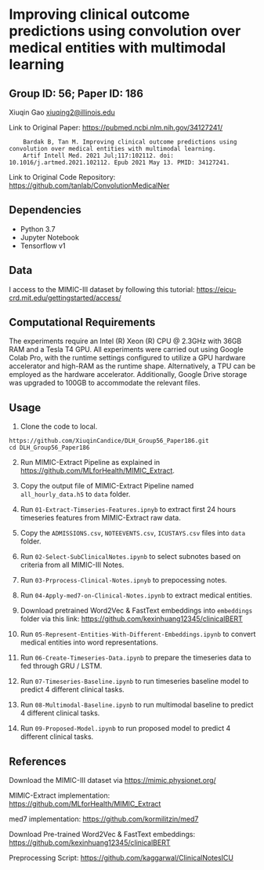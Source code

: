# Improving clinical outcome predictions using convolution over medical entities with multimodal learning

## Group ID: 56; Paper ID: 186
Xiuqin Gao 
xiuqing2@illinois.edu

Link to Original Paper: https://pubmed.ncbi.nlm.nih.gov/34127241/

        Bardak B, Tan M. Improving clinical outcome predictions using convolution over medical entities with multimodal learning. 
        Artif Intell Med. 2021 Jul;117:102112. doi: 10.1016/j.artmed.2021.102112. Epub 2021 May 13. PMID: 34127241.


Link to Original Code Repository: https://github.com/tanlab/ConvolutionMedicalNer

## Dependencies

* Python 3.7
* Jupyter Notebook
* Tensorflow v1

## Data
I access to the MIMIC-III dataset by following this tutorial: https://eicu-crd.mit.edu/gettingstarted/access/

## Computational Requirements
The experiments require an Intel (R) Xeon (R) CPU @ 2.3GHz with 36GB RAM and a Tesla T4 GPU. All experiments were carried out using Google Colab Pro, with the runtime settings configured to utilize a GPU hardware accelerator and high-RAM as the runtime shape. Alternatively, a TPU can be employed as the hardware accelerator. Additionally, Google Drive storage was upgraded to 100GB to accommodate the relevant files.

## Usage

1. Clone the code to local.   
```
https://github.com/XiuqinCandice/DLH_Group56_Paper186.git
cd DLH_Group56_Paper186
```
2. Run MIMIC-Extract Pipeline as explained in https://github.com/MLforHealth/MIMIC_Extract.   

3. Copy the output file of MIMIC-Extract Pipeline named `all_hourly_data.h5` to `data` folder.

4. Run `01-Extract-Timseries-Features.ipnyb` to extract first 24 hours timeseries features from MIMIC-Extract raw data.

5. Copy the `ADMISSIONS.csv`, `NOTEEVENTS.csv`, `ICUSTAYS.csv` files into `data` folder. 

6. Run `02-Select-SubClinicalNotes.ipynb` to select subnotes based on criteria from all MIMIC-III Notes.

7. Run `03-Prprocess-Clinical-Notes.ipnyb` to prepocessing notes.

8. Run `04-Apply-med7-on-Clinical-Notes.ipynb` to extract medical entities.

9. Download pretrained Word2Vec & FastText embeddings into `embeddings` folder via this link: https://github.com/kexinhuang12345/clinicalBERT

10. Run `05-Represent-Entities-With-Different-Embeddings.ipynb` to convert medical entities into word representations.

11. Run `06-Create-Timeseries-Data.ipynb` to prepare the timeseries data to fed through GRU / LSTM.

12. Run `07-Timeseries-Baseline.ipynb` to run timeseries baseline model to predict 4 different clinical tasks.

13. Run `08-Multimodal-Baseline.ipynb` to run multimodal baseline to predict 4 different clinical tasks.
    
14. Run `09-Proposed-Model.ipynb` to run proposed model to predict 4 different clinical tasks.

## References

Download the MIMIC-III dataset via https://mimic.physionet.org/

MIMIC-Extract implementation: https://github.com/MLforHealth/MIMIC_Extract

med7 implementation: https://github.com/kormilitzin/med7

Download Pre-trained Word2Vec & FastText embeddings: https://github.com/kexinhuang12345/clinicalBERT

Preprocessing Script: https://github.com/kaggarwal/ClinicalNotesICU
